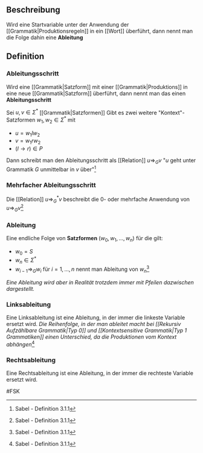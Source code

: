 ## Beschreibung
Wird eine Startvariable unter der Anwendung der [[Grammatik|Produktionsregeln]] in ein [[Wort]] überführt, dann nennt man die Folge dahin eine **Ableitung**

## Definition
### Ableitungsschritt
Wird eine [[Grammatik|Satzform]] mit einer [[Grammatik|Produktions]] in eine neue [[Grammatik|Satzform]] überführt, dann nennt man das einen **Ableitungsschritt**

Sei $u, v \in \Sigma^*$ [[Grammatik|Satzformen]] 
Gibt es zwei weitere "Kontext"-Satzformen $w_1, w_2 \in \Sigma^*$
mit 
- $u = w_1lw_2$
- $v = w_1rw_2$
- $(l \to r) \in P$

Dann schreibt man den Ableitungsschritt als [[Relation]] $u \Rightarrow_G v$
"$u$ geht unter Grammatik $G$ unmittelbar in $v$ über"[^1]

### Mehrfacher Ableitungsschritt
Die [[Relation]] $u \Rightarrow_G^* v$ beschreibt die 0- oder mehrfache Anwendung von $u \Rightarrow_G v$[^1]

### Ableitung 
Eine endliche Folge von **Satzformen** $(w_0, w_1, ..., w_n)$ für die gilt:
- $w_0 = S$
- $w_n \in \Sigma^*$
- $w_{i-1} \Rightarrow_G w_i$ für $i = 1, ..., n$
nennt man Ableitung von $w_n$[^1]

*Eine Ableitung wird aber in Realität trotzdem immer mit Pfeilen dazwischen dargestellt.*

### Linksableitung
Eine Linksableitung ist eine Ableitung, in der immer die linkeste Variable ersetzt wird.
*Die Reihenfolge, in der man ableitet macht bei [[Rekursiv Aufzählbare Grammatik|Typ 0]] und [[Kontextsensitive Grammatik|Typ 1 Grammatiken]] einen Unterschied, da die Produktionen vom Kontext abhängen*[^1]

### Rechtsableitung
Eine Rechtsableitung ist eine Ableitung, in der immer die rechteste Variable ersetzt wird.

#FSK 

[^1]: Sabel - Definition 3.1.1